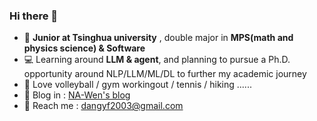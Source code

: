 ### Hi there 👋
 - 📕 **Junior at Tsinghua university** , double major in **MPS(math and physics science) & Software**
 - 💻 Learning around **LLM & agent**, and planning to pursue a Ph.D. opportunity around NLP/LLM/ML/DL to further my academic journey
 - 🏐 Love volleyball / gym workingout / tennis / hiking ......
 - 🧀 Blog in : [NA-Wen's blog](https://na-wen.github.io/)
 - 📧 Reach me : dangyf2003@gmail.com
